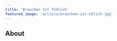 ```yaml
---
title: 'Brauchen Ist Tödlich'
featured_image: 'artists/brauchen-ist-tdlich.jpg'
---
```


## About


